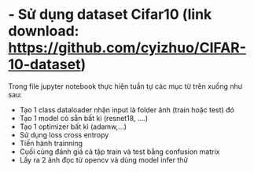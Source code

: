 
# - Sử dụng dataset Cifar10 (link download: https://github.com/cyizhuo/CIFAR-10-dataset)

Trong file jupyter notebook thực hiện tuần tự các mục từ trên xuống như sau:
- Tạo 1 class dataloader nhận input là folder ảnh (train hoặc test) đó
- Tạo 1 model có sẵn bất kì (resnet18, ....)
- Tạo 1 optimizer bất kì (adamw,...)
- Sử dụng loss cross entropy
- Tiến hành trainning
- Cuối cùng đánh giá cả tập train và test bằng confusion matrix
- Lấy ra 2 ảnh đọc từ opencv và dùng model infer thử

